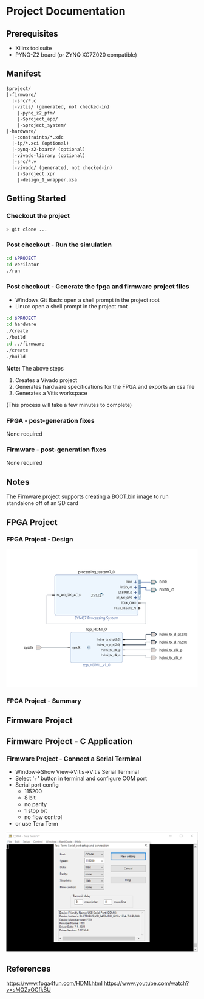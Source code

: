 # Project Documentation

## Prerequisites

- Xilinx toolsuite
- PYNQ-Z2 board (or ZYNQ XC7Z020 compatible)

## Manifest

```code
$project/
|-firmware/
  |-src/*.c
  |-vitis/ (generated, not checked-in)
    |-pynq_z2_pfm/
    |-$project_app/
    |-$project_system/
|-hardware/
  |-constraints/*.xdc
  |-ip/*.xci (optional)
  |-pynq-z2-board/ (optional)
  |-vivado-library (optional)
  |-src/*.v
  |-vivado/ (generated, not checked-in)
    |-$project.xpr
    |-design_1_wrapper.xsa
```

## Getting Started

### Checkout the project

```sh
> git clone ...
```
### Post checkout - Run the simulation

```sh
cd $PROJECT
cd verilator
./run
```

### Post checkout - Generate the fpga and firmware project files

- Windows Git Bash: open a shell prompt in the project root
- Linux: open a shell prompt in the project root

```sh
cd $PROJECT
cd hardware
./create
./build
cd ../firmware
./create
./build
```

**Note:** The above steps

1. Creates a Vivado project
2. Generates hardware specifications for the FPGA and exports an xsa file
3. Generates a Vitis workspace

(This process will take a few minutes to complete)

### FPGA - post-generation fixes

None required

### Firmware - post-generation fixes

None required

## Notes

The Firmware project supports creating a BOOT.bin image to run standalone off of an SD card

## FPGA Project

### FPGA Project - Design

<img src="./block_design.png" width="1024" />

### FPGA Project - Summary

## Firmware Project

## Firmware Project - C Application

### Firmware Project - Connect a Serial Terminal

- Window->Show View->Vitis->Vitis Serial Terminal
- Select '+' button in terminal and configure COM port
- Serial port config
  - 115200
  - 8 bit
  - no parity
  - 1 stop bit
  - no flow control
- or use Tera Term

<img src="./teraterm-cfg.png" width="800" />

## References

<https://www.fpga4fun.com/HDMI.html>
<https://www.youtube.com/watch?v=sMOZxOCfkBU>
